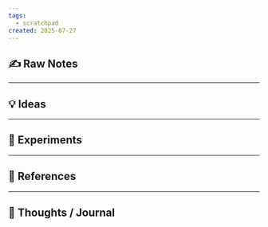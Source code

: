 ```yaml
---
tags:
  - scratchpad
created: 2025-07-27
---
```

## ✍️ Raw Notes  

---

## 💡 Ideas  


---
## 🔧 Experiments  



---

## 🔗 References  


---

## 🧠 Thoughts / Journal  


